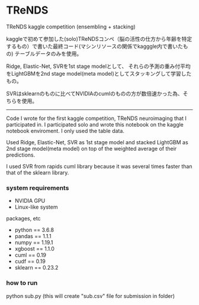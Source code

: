 
# TReNDS
TReNDS kaggle competition (ensembling + stacking)

 kaggleで初めて参加した(solo)TReNDSコンペ（脳の活性の仕方から年齢を特定するもの）で書いた最終コード(マシンリソースの関係でkagggle内で書いたもの)
 テーブルデータのみを使用。

 Ridge, Elastic-Net, SVRを1st stage modelとして、
 それらの予測の重み付平均をLightGBMを2nd stage model(meta model)としてスタッキングして学習したもの。

 SVRはsklearnのものに比べてNVIDIAのcumlのものの方が数倍速かった為、そちらを使用。


----


 Code I wrote for the first kaggle competition, TReNDS neuroimaging that I participated in.
 I participated solo and wrote this notebook on the kaggle notebook enviroment.
 I only used the table data.

 Used Ridge, Elastic-Net, SVR as 1st stage model and stacked LightGBM as 2nd stage model(meta model) on top of the weighted average of their predictions.

 I used SVR from rapids cuml library because it was several times faster than that of the sklearn library.


### system requirements
- NVIDIA GPU 
- Linux-like system

packages, etc

- python == 3.6.8
- pandas == 1.1.1
- numpy == 1.19.1
- xgboost == 1.1.0
- cuml == 0.19
- cudf == 0.19
- sklearn == 0.23.2


### how to run
python sub.py
(this will create "sub.csv" file for submission in folder)

